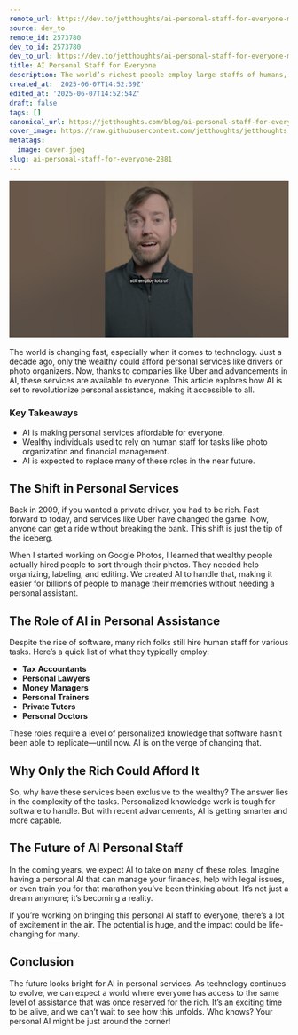 ```yaml
---
remote_url: https://dev.to/jetthoughts/ai-personal-staff-for-everyone-m93
source: dev_to
remote_id: 2573780
dev_to_id: 2573780
dev_to_url: https://dev.to/jetthoughts/ai-personal-staff-for-everyone-m93
title: AI Personal Staff for Everyone
description: The world’s richest people employ large staffs of humans, like tax accountants, lawyers, money managers, personal trainers, and even private doctors. AI will soon be good enough to do all these jobs for everyone. Who’s building this?
created_at: '2025-06-07T14:52:39Z'
edited_at: '2025-06-07T14:52:54Z'
draft: false
tags: []
canonical_url: https://jetthoughts.com/blog/ai-personal-staff-for-everyone-2881/
cover_image: https://raw.githubusercontent.com/jetthoughts/jetthoughts.github.io/master/content/blog/ai-personal-staff-for-everyone-2881/cover.jpeg
metatags:
  image: cover.jpeg
slug: ai-personal-staff-for-everyone-2881
---
```

[![AI Personal Staff for Everyone](file_0.jpg)](https://www.youtube.com/watch?v=2S1Z6YEKVoM)

The world is changing fast, especially when it comes to technology. Just a decade ago, only the wealthy could afford personal services like drivers or photo organizers. Now, thanks to companies like Uber and advancements in AI, these services are available to everyone. This article explores how AI is set to revolutionize personal assistance, making it accessible to all.

### Key Takeaways

*   AI is making personal services affordable for everyone.
*   Wealthy individuals used to rely on human staff for tasks like photo organization and financial management.
*   AI is expected to replace many of these roles in the near future.

## The Shift in Personal Services

Back in 2009, if you wanted a private driver, you had to be rich. Fast forward to today, and services like Uber have changed the game. Now, anyone can get a ride without breaking the bank. This shift is just the tip of the iceberg.

When I started working on Google Photos, I learned that wealthy people actually hired people to sort through their photos. They needed help organizing, labeling, and editing. We created AI to handle that, making it easier for billions of people to manage their memories without needing a personal assistant.

## The Role of AI in Personal Assistance

Despite the rise of software, many rich folks still hire human staff for various tasks. Here’s a quick list of what they typically employ:

*   **Tax Accountants**
*   **Personal Lawyers**
*   **Money Managers**
*   **Personal Trainers**
*   **Private Tutors**
*   **Personal Doctors**

These roles require a level of personalized knowledge that software hasn’t been able to replicate—until now. AI is on the verge of changing that.

## Why Only the Rich Could Afford It

So, why have these services been exclusive to the wealthy? The answer lies in the complexity of the tasks. Personalized knowledge work is tough for software to handle. But with recent advancements, AI is getting smarter and more capable.

## The Future of AI Personal Staff

In the coming years, we expect AI to take on many of these roles. Imagine having a personal AI that can manage your finances, help with legal issues, or even train you for that marathon you’ve been thinking about. It’s not just a dream anymore; it’s becoming a reality.

If you’re working on bringing this personal AI staff to everyone, there’s a lot of excitement in the air. The potential is huge, and the impact could be life-changing for many.

## Conclusion

The future looks bright for AI in personal services. As technology continues to evolve, we can expect a world where everyone has access to the same level of assistance that was once reserved for the rich. It’s an exciting time to be alive, and we can’t wait to see how this unfolds. Who knows? Your personal AI might be just around the corner!